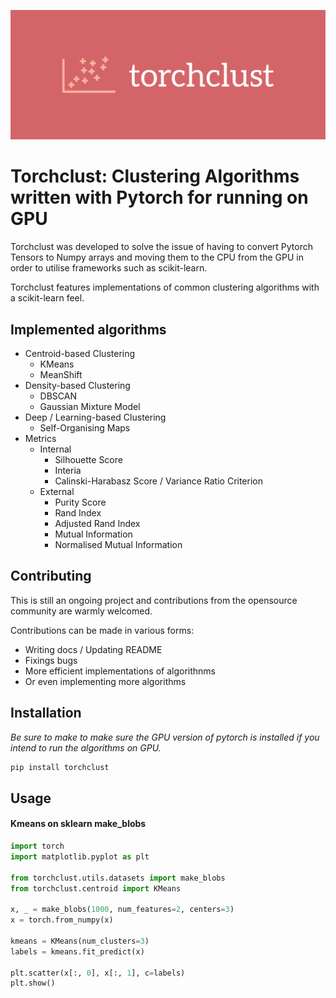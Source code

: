 ![](./assets/logo.png)

# Torchclust: Clustering Algorithms written with Pytorch for running on GPU

Torchclust was developed to solve the issue of having to convert Pytorch Tensors to Numpy arrays and moving them to the CPU from the GPU in order to utilise frameworks such as scikit-learn.

Torchclust features implementations of common clustering algorithms with a scikit-learn feel.

## Implemented algorithms
- Centroid-based Clustering
    - KMeans
    - MeanShift
- Density-based Clustering
    - DBSCAN
    - Gaussian Mixture Model
- Deep / Learning-based Clustering
    - Self-Organising Maps
- Metrics
    - Internal
        - Silhouette Score
        - Interia
        - Calinski-Harabasz Score / Variance Ratio Criterion
    - External
        - Purity Score
        - Rand Index
        - Adjusted Rand Index
        - Mutual Information
        - Normalised Mutual Information

## Contributing
This is still an ongoing project and contributions from the opensource community are warmly welcomed.

Contributions can be made in various forms:
- Writing docs / Updating README
- Fixings bugs
- More efficient implementations of algorithnms
- Or even implementing more algorithms

## Installation

*Be sure to make to make sure the GPU version of pytorch is installed if you intend to run the algorithms on GPU.*

```bash
pip install torchclust
```
## Usage

#### Kmeans on sklearn make_blobs
```python
import torch
import matplotlib.pyplot as plt

from torchclust.utils.datasets import make_blobs
from torchclust.centroid import KMeans

x, _ = make_blobs(1000, num_features=2, centers=3)
x = torch.from_numpy(x)

kmeans = KMeans(num_clusters=3)
labels = kmeans.fit_predict(x)

plt.scatter(x[:, 0], x[:, 1], c=labels)
plt.show()
```
